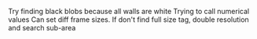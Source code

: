 Try finding black blobs because all walls are white
Trying to call numerical values
Can set diff frame sizes. If don't find full size tag, double resolution and search sub-area